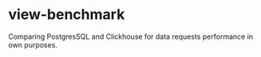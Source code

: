 # view-benchmark
Comparing PostgresSQL and Clickhouse for data requests performance in own purposes.
